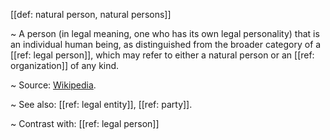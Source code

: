 [[def: natural person, natural persons]]

~ A person (in legal meaning, one who has its own legal personality) that is an individual human being, as distinguished from the broader category of a [[ref: legal person]], which may refer to either a natural person or an [[ref: organization]] of any kind.

~ Source: [Wikipedia](https://en.wikipedia.org/wiki/Natural_person).

~ See also: [[ref: legal entity]], [[ref: party]].

~ Contrast with: [[ref: legal person]]
